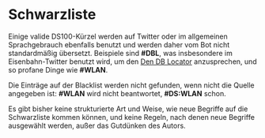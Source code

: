 Schwarzliste
============

Einige valide DS100-Kürzel werden auf Twitter oder im allgemeinen
Sprachgebrauch ebenfalls benutzt und werden daher vom Bot nicht
standardmäßig übersetzt. Beispiele sind __\#DBL__, was insbesondere im
Eisenbahn-Twitter benutzt wird, um den [Den DB
Locator](https://twitter.com/dblocator) anzusprechen, und so profane
Dinge wie __\#WLAN__.

Die Einträge auf der Blacklist werden nicht gefunden, wenn nicht die
Quelle angegeben ist: __\#WLAN__ wird nicht beantwortet, __\#DS:WLAN__
schon.

Es gibt bisher keine strukturierte Art und Weise, wie neue Begriffe auf
die Schwarzliste kommen können, und keine Regeln, nach denen neue
Begriffe ausgewählt werden, außer das Gutdünken des Autors.
